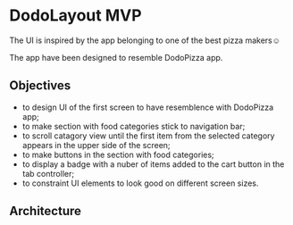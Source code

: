 # DodoLayout MVP
The UI is inspired by the app belonging to one of the best pizza makers☺️

The app have been designed to resemble DodoPizza app. 

## Objectives
- to design UI of the first screen to have resemblence with DodoPizza app;
- to make section with food categories stick to navigation bar;
- to scroll catagory view until the first item from the selected category appears in the upper side of the screen;
- to make buttons in the section with food categories;
- to display a badge with a nuber of items added to the cart button in the tab controller;    
- to constraint UI elements to look good on different screen sizes. 

## Architecture
